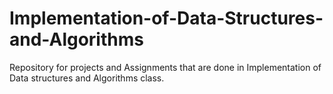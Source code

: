 # Implementation-of-Data-Structures-and-Algorithms
Repository for projects and Assignments that are done in Implementation of Data structures and Algorithms class.

